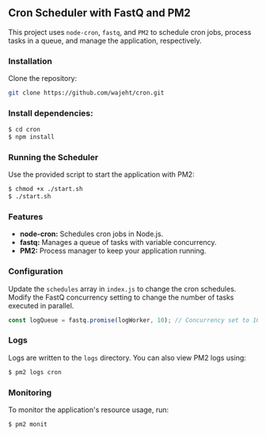 ## Cron Scheduler with FastQ and PM2
This project uses `node-cron`, `fastq`, and `PM2` to schedule cron jobs, process tasks in a queue, and manage the application, respectively.

### Installation
Clone the repository:
```bash
git clone https://github.com/wajeht/cron.git
```

### Install dependencies:
```bash
$ cd cron
$ npm install
```

### Running the Scheduler
Use the provided script to start the application with PM2:

```bash
$ chmod +x ./start.sh
$ ./start.sh
```

### Features
- **node-cron:** Schedules cron jobs in Node.js.
- **fastq:** Manages a queue of tasks with variable concurrency.
- **PM2:** Process manager to keep your application running.

### Configuration
Update the `schedules` array in `index.js` to change the cron schedules.
Modify the FastQ concurrency setting to change the number of tasks executed in parallel.
```javascript
const logQueue = fastq.promise(logWorker, 10); // Concurrency set to 10
```

### Logs
Logs are written to the `logs` directory. You can also view PM2 logs using:

```bash
$ pm2 logs cron
```

### Monitoring
To monitor the application's resource usage, run:

```bash
$ pm2 monit
```
